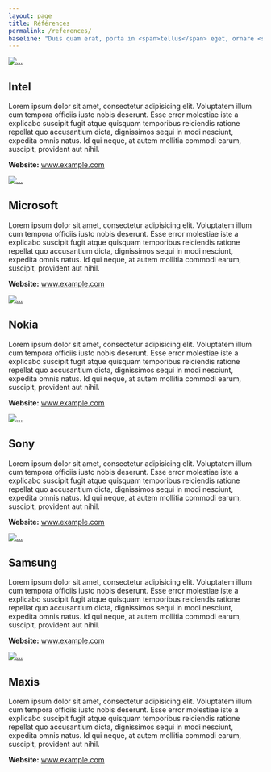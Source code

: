 ```yaml
---
layout: page
title: Références
permalink: /references/
baseline: "Duis quam erat, porta in <span>tellus</span> eget, ornare <span>hendrerit</span> nulla.<br>Quisque <span>pretium</span> enim quis justo <span>vehicula</span> congue."
---
```


<div class="container">
    <div class="row">
        <div class="col-md-12">
            <div class="media">
              <a class="media-left" href="#">
                <img class="media-object" src="{{'/img/demo/intel.png' | prepend: site.baseurl}}" alt="...">
              </a>
              <div class="media-body">
                <h2 class="media-heading">Intel</h2>
                <p>Lorem ipsum dolor sit amet, consectetur adipisicing elit. Voluptatem illum cum tempora officiis iusto nobis deserunt. Esse error molestiae iste a explicabo suscipit fugit atque quisquam temporibus reiciendis ratione repellat quo accusantium dicta, dignissimos sequi in modi nesciunt, expedita omnis natus. Id qui neque, at autem mollitia commodi earum, suscipit, provident aut nihil.</p>
                <p><strong>Website:</strong> <a href="#">www.example.com</a></p>
              </div>
            </div>
            <div class="media">
              <a class="media-left" href="#">
                <img class="media-object" src="{{'/img/demo/microsoft.png' | prepend: site.baseurl}}" alt="...">
              </a>
              <div class="media-body">
                <h2 class="media-heading">Microsoft</h2>
                <p>Lorem ipsum dolor sit amet, consectetur adipisicing elit. Voluptatem illum cum tempora officiis iusto nobis deserunt. Esse error molestiae iste a explicabo suscipit fugit atque quisquam temporibus reiciendis ratione repellat quo accusantium dicta, dignissimos sequi in modi nesciunt, expedita omnis natus. Id qui neque, at autem mollitia commodi earum, suscipit, provident aut nihil.</p>
                <p><strong>Website:</strong> <a href="#">www.example.com</a></p>
              </div>
            </div>
            <div class="media">
              <a class="media-left" href="#">
                <img class="media-object" src="{{'/img/demo/nokia.png' | prepend: site.baseurl}}" alt="...">
              </a>
              <div class="media-body">
                <h2 class="media-heading">Nokia</h2>
                <p>Lorem ipsum dolor sit amet, consectetur adipisicing elit. Voluptatem illum cum tempora officiis iusto nobis deserunt. Esse error molestiae iste a explicabo suscipit fugit atque quisquam temporibus reiciendis ratione repellat quo accusantium dicta, dignissimos sequi in modi nesciunt, expedita omnis natus. Id qui neque, at autem mollitia commodi earum, suscipit, provident aut nihil.</p>
                <p><strong>Website:</strong> <a href="#">www.example.com</a></p>
              </div>
            </div>
            <div class="media">
              <a class="media-left" href="#">
                <img class="media-object" src="{{'/img/demo/sony.png' | prepend: site.baseurl}}" alt="...">
              </a>
              <div class="media-body">
                <h2 class="media-heading">Sony</h2>
                <p>Lorem ipsum dolor sit amet, consectetur adipisicing elit. Voluptatem illum cum tempora officiis iusto nobis deserunt. Esse error molestiae iste a explicabo suscipit fugit atque quisquam temporibus reiciendis ratione repellat quo accusantium dicta, dignissimos sequi in modi nesciunt, expedita omnis natus. Id qui neque, at autem mollitia commodi earum, suscipit, provident aut nihil.</p>
                <p><strong>Website:</strong> <a href="#">www.example.com</a></p>
              </div>
            </div>
            <div class="media">
              <a class="media-left" href="#">
                <img class="media-object" src="{{'/img/demo/samsung.png' | prepend: site.baseurl}}" alt="...">
              </a>
              <div class="media-body">
                <h2 class="media-heading">Samsung</h2>
                <p>Lorem ipsum dolor sit amet, consectetur adipisicing elit. Voluptatem illum cum tempora officiis iusto nobis deserunt. Esse error molestiae iste a explicabo suscipit fugit atque quisquam temporibus reiciendis ratione repellat quo accusantium dicta, dignissimos sequi in modi nesciunt, expedita omnis natus. Id qui neque, at autem mollitia commodi earum, suscipit, provident aut nihil.</p>
                <p><strong>Website:</strong> <a href="#">www.example.com</a></p>
              </div>
            </div>
            <div class="media">
              <a class="media-left" href="#">
                <img class="media-object" src="{{'/img/demo/maxis.png' | prepend: site.baseurl}}" alt="...">
              </a>
              <div class="media-body">
                <h2 class="media-heading">Maxis</h2>
                <p>Lorem ipsum dolor sit amet, consectetur adipisicing elit. Voluptatem illum cum tempora officiis iusto nobis deserunt. Esse error molestiae iste a explicabo suscipit fugit atque quisquam temporibus reiciendis ratione repellat quo accusantium dicta, dignissimos sequi in modi nesciunt, expedita omnis natus. Id qui neque, at autem mollitia commodi earum, suscipit, provident aut nihil.</p>
                <p><strong>Website:</strong> <a href="#">www.example.com</a></p>
              </div>
            </div>
        </div>
    </div> <!-- row -->
</div> <!-- container -->